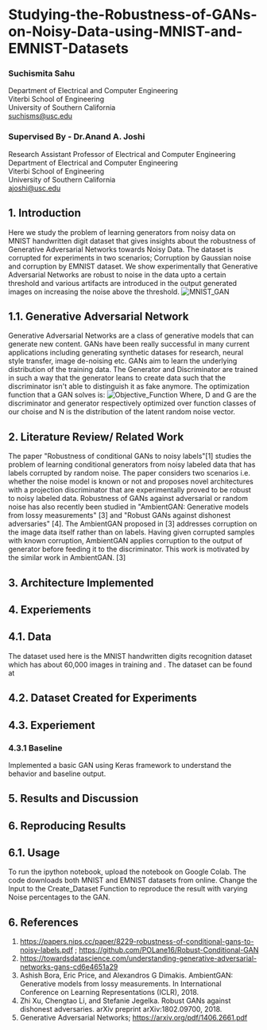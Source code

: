 # Studying-the-Robustness-of-GANs-on-Noisy-Data-using-MNIST-and-EMNIST-Datasets

### Suchismita Sahu
Department of Electrical and Computer Engineering<br>
Viterbi School of Engineering<br>
University of Southern California<br>
suchisms@usc.edu

### Supervised By - Dr.Anand A. Joshi
Research Assistant Professor of Electrical and Computer Engineering<br>
Department of Electrical and Computer Engineering<br>
Viterbi School of Engineering<br>
University of Southern California<br>
ajoshi@usc.edu

## 1. Introduction
Here we study the problem of learning generators from noisy data on MNIST handwritten digit dataset that gives insights about the robustness of Generative Adversarial Networks towards Noisy Data. The dataset is corrupted for experiments in two scenarios; Corruption by Gaussian noise and corruption by EMNIST dataset. We show experimentally that Generative Adversarial Networks are robust to noise in the data upto a certain threshold and various artifacts are introduced in the output generated images on increasing the noise above the threshold.
![MNIST_GAN](https://miro.medium.com/max/1416/1*6zMZBE6xtgGUVqkaLTBaJQ.png)

## 1.1. Generative Adversarial Network
Generative Adversarial Networks are a class of generative models that can generate new content. GANs have been really successful in many current applications including generating synthetic datases for research, neural style transfer, image de-noising etc. GANs aim to learn the underlying distribution of the training data. The Generator and Discriminator are trained in such a way that the generator leans to create data such that the discriminator isn't able to distinguish it as fake anymore. The optimization function that a GAN solves is:
![Objective_Function](https://miro.medium.com/max/2344/1*FbQLpEVQKsMSK-c7_5KcWw.png)
Where, D and G are the discriminator and generator respectively optimized over function classes of our choise and N is the distribution of the latent random noise vector.

## 2. Literature Review/ Related Work
The paper "Robustness of conditional GANs to noisy labels"[1] studies the problem of learning conditional generators from noisy labeled data that has labels corrupted by random noise. The paper considers two scenarios i.e. whether the noise model is known or not and proposes novel architectures with a projection discriminator that are experimentally proved to be robust to noisy labeled data. Robustness of GANs against adversarial or random noise has also recently been studied in "AmbientGAN: Generative models from lossy measurements" [3] and "Robust GANs against dishonest adversaries" [4]. The AmbientGAN proposed in [3] addresses corruption on the image data itself rather than on labels. Having given corrupted samples with known corruption, AmbientGAN applies corruption to the output of generator before feeding it to the discriminator. This work is motivated by the similar work in AmbientGAN. [3]

## 3. Architecture Implemented


## 4. Experiements
## 4.1. Data
The dataset used here is the MNIST handwritten digits recognition dataset which has about 60,000 images in training and . The dataset can be found at 

## 4.2. Dataset Created for Experiments

## 4.3. Experiement
### 4.3.1 Baseline 
Implemented a basic GAN using Keras framework to understand the behavior and baseline output.


## 5. Results and Discussion

## 6. Reproducing Results
## 6.1. Usage
To run the ipython notebook, upload the notebook on Google Colab. The code downloads both MNIST and EMNIST datasets from online. Change the Input to the Create_Dataset Function to reproduce the result with varying Noise percentages to the GAN.


## 6. References
1. https://papers.nips.cc/paper/8229-robustness-of-conditional-gans-to-noisy-labels.pdf ; https://github.com/POLane16/Robust-Conditional-GAN
2. https://towardsdatascience.com/understanding-generative-adversarial-networks-gans-cd6e4651a29
3. Ashish Bora, Eric Price, and Alexandros G Dimakis. AmbientGAN: Generative models from lossy measurements. In International Conference on Learning Representations (ICLR), 2018.
4. Zhi Xu, Chengtao Li, and Stefanie Jegelka. Robust GANs against dishonest adversaries. arXiv preprint arXiv:1802.09700, 2018.
5. Generative Adversarial Networks; https://arxiv.org/pdf/1406.2661.pdf
